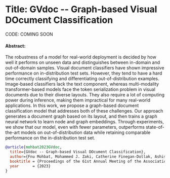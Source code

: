 
# Title: GVdoc -- Graph-based Visual DOcument Classification 


CODE: COMING SOON

#### Abstract:
The robustness of a model for real-world deployment is decided by how well it performs on unseen data and distinguishes between in-domain and out-of-domain samples. Visual document classifiers have shown impressive performance on in-distribution test sets. However, they tend to have a hard time correctly classifying and differentiating out-of-distribution examples. Image-based classifiers lack the text component, whereas multi-modality transformer-based models face the token serialization problem in visual documents due to their diverse layouts. They also require a lot of computing power during inference, making them impractical for many real-world applications. In this work, we propose a graph-based document classification model that addresses both of these challenges. Our approach generates a document graph based on its layout, and then trains a graph neural network to learn node and graph embeddings. Through experiments, we show that our model, even with fewer parameters, outperforms state-of-the-art models on out-of-distribution data while retaining comparable performance on the in-distribution test set.



```bibtex
@article{mohbat2023GVdoc,
  title={GVdoc -- Graph-based Visual DOcument Classification},
  author={Fnu Mohbat, Mohammed J. Zaki, Catherine Finegan-Dollak, Ashish Verma},
  booktitle = {Proceedings of the 61st Annual Meeting of the Association for Computational Linguistics (ACL)},
  year      = {2023}
}

```
